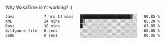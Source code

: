 Why WakaTime isn't working? :(

<!--
### Hi there 👋
-->

<!--
**JustHm228/JustHm228** is a ✨ _special_ ✨ repository because its `README.md` (this file) appears on your GitHub profile.

Here are some ideas to get you started:

- 🔭 I’m currently working on ...
- 🌱 I’m currently learning ...
- 👯 I’m looking to collaborate on ...
- 🤔 I’m looking for help with ...
- 💬 Ask me about ...
- 📫 How to reach me: ...
- 😄 Pronouns: ...
- ⚡ Fun fact: ...
-->

<!--START_SECTION:waka-->

```txt
Java             7 hrs 14 mins   ██████████████████████▓░░   90.85 %
XML              24 mins         █▒░░░░░░░░░░░░░░░░░░░░░░░   05.20 %
Rust             18 mins         █░░░░░░░░░░░░░░░░░░░░░░░░   03.85 %
GitIgnore file   0 secs          ░░░░░░░░░░░░░░░░░░░░░░░░░   00.05 %
JSON             0 secs          ░░░░░░░░░░░░░░░░░░░░░░░░░   00.05 %
```

<!--END_SECTION:waka-->
